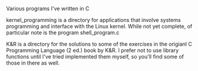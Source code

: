 Various programs I've written in C

kernel_programming is a directory for applications that involve systems programming and interface with the Linux kernel. While not yet complete, of particular note is the program shell\_program.c

K&R is a directory for the solutions to some of the exercises in the origianl C Programming Language (2 ed.) book by K&R. I prefer not to use library functions until I've tried implemented them myself, so you'll find some of those in there as well.
